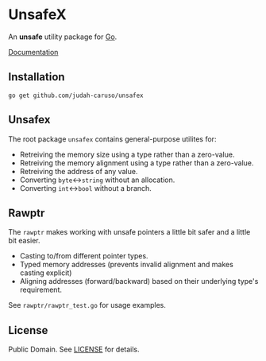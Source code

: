 # UnsafeX

An **unsafe** utility package for [Go](https://go.dev).

[Documentation](https://pkg.go.dev/github.com/judah-caruso/unsafex)

## Installation

```
go get github.com/judah-caruso/unsafex
```

## Unsafex

The root package `unsafex` contains general-purpose utilites for:

- Retreiving the memory size using a type rather than a zero-value.
- Retreiving the memory alignment using a type rather than a zero-value.
- Retreiving the address of any value.
- Converting `byte`<->`string` without an allocation.
- Converting `int`<->`bool` without a branch.

## Rawptr

The `rawptr` makes working with unsafe pointers a little bit safer and a little bit easier.

- Casting to/from different pointer types.
- Typed memory addresses (prevents invalid alignment and makes casting explicit)
- Aligning addresses (forward/backward) based on their underlying type's requirement.

See `rawptr/rawptr_test.go` for usage examples.

## License

Public Domain. See [LICENSE](./LICENSE) for details.
